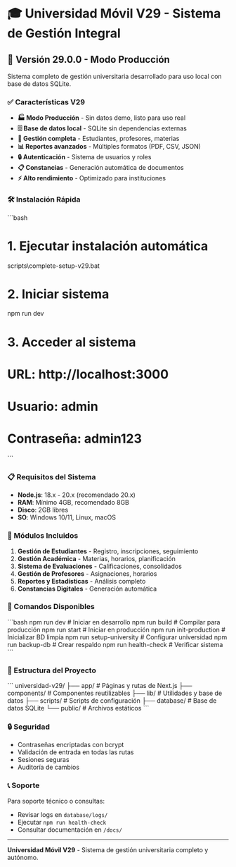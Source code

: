 # 🎓 Universidad Móvil V29 - Sistema de Gestión Integral

## 🚀 Versión 29.0.0 - Modo Producción

Sistema completo de gestión universitaria desarrollado para uso local con base de datos SQLite.

### ✅ Características V29

- **🏭 Modo Producción** - Sin datos demo, listo para uso real
- **🗄️ Base de datos local** - SQLite sin dependencias externas
- **👥 Gestión completa** - Estudiantes, profesores, materias
- **📊 Reportes avanzados** - Múltiples formatos (PDF, CSV, JSON)
- **🔒 Autenticación** - Sistema de usuarios y roles
- **📋 Constancias** - Generación automática de documentos
- **⚡ Alto rendimiento** - Optimizado para instituciones

### 🛠️ Instalación Rápida

\`\`\`bash
# 1. Ejecutar instalación automática
scripts\complete-setup-v29.bat

# 2. Iniciar sistema
npm run dev

# 3. Acceder al sistema
# URL: http://localhost:3000
# Usuario: admin
# Contraseña: admin123
\`\`\`

### 📋 Requisitos del Sistema

- **Node.js**: 18.x - 20.x (recomendado 20.x)
- **RAM**: Mínimo 4GB, recomendado 8GB
- **Disco**: 2GB libres
- **SO**: Windows 10/11, Linux, macOS

### 🎯 Módulos Incluidos

1. **Gestión de Estudiantes** - Registro, inscripciones, seguimiento
2. **Gestión Académica** - Materias, horarios, planificación
3. **Sistema de Evaluaciones** - Calificaciones, consolidados
4. **Gestión de Profesores** - Asignaciones, horarios
5. **Reportes y Estadísticas** - Análisis completo
6. **Constancias Digitales** - Generación automática

### 🔧 Comandos Disponibles

\`\`\`bash
npm run dev              # Iniciar en desarrollo
npm run build            # Compilar para producción
npm run start            # Iniciar en producción
npm run init-production  # Inicializar BD limpia
npm run setup-university # Configurar universidad
npm run backup-db        # Crear respaldo
npm run health-check     # Verificar sistema
\`\`\`

### 📁 Estructura del Proyecto

\`\`\`
universidad-v29/
├── app/                 # Páginas y rutas de Next.js
├── components/          # Componentes reutilizables
├── lib/                 # Utilidades y base de datos
├── scripts/             # Scripts de configuración
├── database/            # Base de datos SQLite
└── public/              # Archivos estáticos
\`\`\`

### 🔒 Seguridad

- Contraseñas encriptadas con bcrypt
- Validación de entrada en todas las rutas
- Sesiones seguras
- Auditoría de cambios

### 📞 Soporte

Para soporte técnico o consultas:
- Revisar logs en `database/logs/`
- Ejecutar `npm run health-check`
- Consultar documentación en `/docs/`

---

**Universidad Móvil V29** - Sistema de gestión universitaria completo y autónomo.
